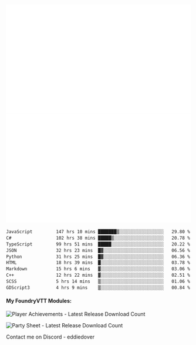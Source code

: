 
![](https://raw.githubusercontent.com/eddiedover/ghstats/master/generated/overview.svg)
![](https://raw.githubusercontent.com/eddiedover/ghstats/master/generated/languages.svg)

<!--START_SECTION:waka-->

```txt
JavaScript         147 hrs 10 mins ███████▒░░░░░░░░░░░░░░░░░   29.80 %
C#                 102 hrs 38 mins █████▒░░░░░░░░░░░░░░░░░░░   20.78 %
TypeScript         99 hrs 51 mins  █████░░░░░░░░░░░░░░░░░░░░   20.22 %
JSON               32 hrs 23 mins  █▓░░░░░░░░░░░░░░░░░░░░░░░   06.56 %
Python             31 hrs 25 mins  █▓░░░░░░░░░░░░░░░░░░░░░░░   06.36 %
HTML               18 hrs 39 mins  █░░░░░░░░░░░░░░░░░░░░░░░░   03.78 %
Markdown           15 hrs 6 mins   ▓░░░░░░░░░░░░░░░░░░░░░░░░   03.06 %
C++                12 hrs 22 mins  ▓░░░░░░░░░░░░░░░░░░░░░░░░   02.51 %
SCSS               5 hrs 14 mins   ▒░░░░░░░░░░░░░░░░░░░░░░░░   01.06 %
GDScript3          4 hrs 9 mins    ▒░░░░░░░░░░░░░░░░░░░░░░░░   00.84 %
```

<!--END_SECTION:waka-->

#### My FoundryVTT Modules:

  ![Player Achievements - Latest Release Download Count](https://img.shields.io/badge/dynamic/json?label=Player%20Achievements%20-%20Downloads@latest&query=assets%5B1%5D.download_count&url=https%3A%2F%2Fapi.github.com%2Frepos%2FEddieDover%2Ffvtt-player-achievements%2Freleases%2Flatest)

  ![Party Sheet - Latest Release Download Count](https://img.shields.io/badge/dynamic/json?label=Party%20Sheet%20-%20Downloads@latest&query=assets%5B1%5D.download_count&url=https%3A%2F%2Fapi.github.com%2Frepos%2FEddieDover%2Ffvtt-party-sheet%2Freleases%2Flatest)

<a rel="me" href="https://techhub.social/@EddieDover"></a>

Contact me on Discord - eddiedover
